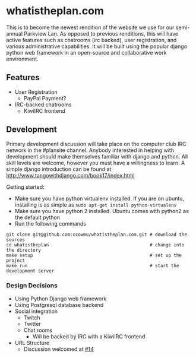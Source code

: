 whatistheplan.com
=================

This is to become the newest rendition of the website we use for our semi-annual Parkview Lan. As opposed to previous renditions, this will have active features such as chatrooms (irc backed), user registration, and various administrative capabilities. It will be built using the popular django python web framework in an open-source and collaborative work environment.

Features
--------

- User Registration
  - PayPal Payment?
- IRC-backed chatrooms
  - KiwiIRC frontend

Development
-----------

Primary development discussion will take place on the computer club IRC network in the #plansite channel. Anybody interested in helping with development should make themselves familiar with django and python. All skill levels are welcome, however you must have a willingness to learn. A simple django introduction can be found at http://www.tangowithdjango.com/book17/index.html

Getting started:

- Make sure you have python virtualenv installed. If you are on ubuntu, installing is as simple as `sudo apt-get install python-virtualenv`
- Make sure you have python 2 installed. Ubuntu comes with python2 as the default python
- Run the following commands

```shell
git clone git@github.com:ccowmu/whatistheplan.com.git # download the sources
cd whatistheplan                                      # change into the directory
make setup                                            # set up the project
make run                                              # start the development server
```


### Design Decisions

- Using Python Django web framework
- Using Postgresql database backend
- Social integration
  - Twitch
  - Twitter
  - Chat rooms
    - Will be backed by IRC with a KiwiIRC frontend
- URL Structure
  - Discussion welcomed at [#14](https://github.com/ccowmu/whatistheplan.com/issues/14)
